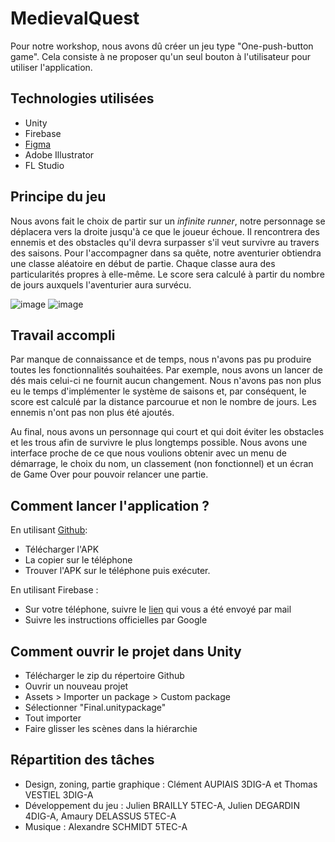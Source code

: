 # MedievalQuest

Pour notre workshop, nous avons dû créer un jeu type "One-push-button game". Cela consiste à ne proposer qu'un seul bouton à l'utilisateur pour utiliser l'application.

## Technologies utilisées

- Unity
- Firebase
- [Figma](https://www.figma.com/file/4LIeCOR7tFujGEYsmoDiHo/Maquette?node-id=72%3A133&t=PHTP5mSQ7tvZu6r4-1)
- Adobe Illustrator
- FL Studio 

## Principe du jeu

Nous avons fait le choix de partir sur un _infinite runner_, notre personnage se déplacera vers la droite jusqu'à ce que le joueur échoue. Il rencontrera des ennemis et des obstacles qu'il devra surpasser s'il veut survivre au travers des saisons. Pour l'accompagner dans sa quête, notre aventurier obtiendra une classe aléatoire en début de partie. Chaque classe aura des particularités propres à elle-même. Le score sera calculé à partir du nombre de jours auxquels l'aventurier aura survécu.

![image](https://user-images.githubusercontent.com/50171776/231714710-3430a3cc-d46c-41af-9b3f-fcd88b7731ac.png)
![image](https://user-images.githubusercontent.com/50171776/231714849-bed9da02-96bf-436b-bb3b-a0fa099f59f4.png)

## Travail accompli

Par manque de connaissance et de temps, nous n'avons pas pu produire toutes les fonctionnalités souhaitées. Par exemple, nous avons un lancer de dés mais celui-ci ne fournit aucun changement. Nous n'avons pas non plus eu le temps d'implémenter le système de saisons et, par conséquent, le score est calculé par la distance parcourue et non le nombre de jours. Les ennemis n'ont pas non plus été ajoutés.

Au final, nous avons un personnage qui court et qui doit éviter les obstacles et les trous afin de survivre le plus longtemps possible. Nous avons une interface proche de ce que nous voulions obtenir avec un menu de démarrage, le choix du nom, un classement (non fonctionnel) et un écran de Game Over pour pouvoir relancer une partie.

## Comment lancer l'application ?

En utilisant [Github](https://github.com/brailly-julien/GameJam6):
- Télécharger l'APK
- La copier sur le téléphone
- Trouver l'APK sur le téléphone puis exécuter.

En utilisant Firebase :
- Sur votre téléphone, suivre le [lien](https://appdistribution.firebase.dev/i/ea5fb9738c12a730) qui vous a été envoyé par mail
- Suivre les instructions officielles par Google

## Comment ouvrir le projet dans Unity

- Télécharger le zip du répertoire Github
- Ouvrir un nouveau projet
- Assets > Importer un package > Custom package
- Sélectionner "Final.unitypackage"
- Tout importer
- Faire glisser les scènes dans la hiérarchie

## Répartition des tâches

- Design, zoning, partie graphique : Clément AUPIAIS 3DIG-A et Thomas VESTIEL 3DIG-A
- Développement du jeu : Julien BRAILLY 5TEC-A, Julien DEGARDIN 4DIG-A, Amaury DELASSUS 5TEC-A
- Musique : Alexandre SCHMIDT 5TEC-A
